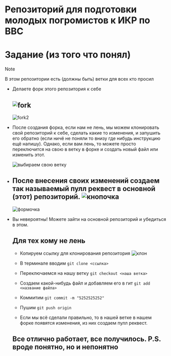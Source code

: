# Репозиторий для подготовки молодых погромистов к ИКР по ВВС

# Задание (из того что понял)

> [!NOTE] 
> В этом репозитории есть (должны быть) ветки для всех кто просил

* Делаете форк этого репозитория к себе
   
   ![fork](https://imgur.com/HebHefS.png)
   ---
   ![fork2](https://imgur.com/CHBJtPM.png)

* После создания форка, если нам не лень, мы можем клонировать свой репозиторий к себе, сделать какие то изменения, и запушить его обратно (если ничё не поняли то внизу где нибудь инструкцию ещё напишу).  Однако, если вам лень, то можете просто переключится на свою в ветку в форке и создать новый файл или изменить этот.
  
  ![выбираем свою ветку](https://imgur.com/q6X9IGM.png)
  
* После внесения своих изменений создаем так называемый пулл реквест в основной (этот) репозиторий.
  ![кнопочка](https://imgur.com/HTnxa48.png)
  ---
  ![формочка](https://imgur.com/vzYLB9Q.png)

* Вы невероятны! Можете зайти на основной репозиторий и убедиться в этом.


  ## Для тех кому не лень

  * Копируем ссылку для клонирования репозитория
    ![клон](https://imgur.com/YJFgzBy.png)

  * В терминале вводим `git clone <ссылка>`
  * Переключаемся на нашу ветку `git checkout <наша ветка>`
  * Создаем какой-нибудь файл и добавляем его в гит `git add <название файла>`
  * Коммитим `git commit -m "5252525252"`
  * Пушим `git push origin`
  * Если мы всё сделали правильно, то в нашей ветке в нашем форке появятся изменения, из них создаем пулл реквест.
  
  
  ## Все отлично работает, все получилось. P.S. вроде понятно, но и непонятно


